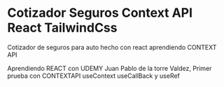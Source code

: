 # Cotizador Seguros Context API React TailwindCss 
Cotizador de seguros para auto hecho con react aprendiendo CONTEXT API

Aprendiendo REACT con UDEMY Juan Pablo de la torre Valdez, 
Primer prueba con CONTEXTAPI useContext useCallBack y useRef 
